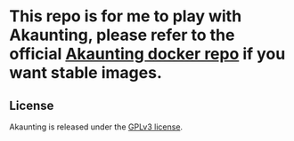 # This repo is for me to play with Akaunting, please refer to the official [Akaunting docker repo](https://github.com/akaunting/docker) if you want stable images.

## License

Akaunting is released under the [GPLv3 license](LICENSE.txt).
